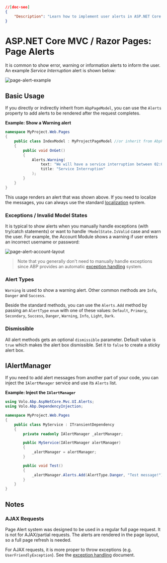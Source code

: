 ```json
//[doc-seo]
{
    "Description": "Learn how to implement user alerts in ASP.NET Core MVC/Razor Pages with ABP Framework for effective communication in your applications."
}
```

# ASP.NET Core MVC / Razor Pages: Page Alerts

It is common to show error, warning or information alerts to inform the user. An example *Service Interruption* alert is shown below:

![page-alert-example](../../../images/page-alert-example.png)

## Basic Usage

If you directly or indirectly inherit from `AbpPageModel`, you can use the `Alerts` property to add alerts to be rendered after the request completes.

**Example: Show a Warning alert**

```csharp
namespace MyProject.Web.Pages
{
    public class IndexModel : MyProjectPageModel //or inherit from AbpPageModel
    {
        public void OnGet()
        {
            Alerts.Warning(
                text: "We will have a service interruption between 02:00 AM and 04:00 AM at October 23, 2023!",
                title: "Service Interruption"
            );
        }
    }
}
```

This usage renders an alert that was shown above. If you need to localize the messages, you can always use the standard [localization](../../fundamentals/localization.md) system.

### Exceptions / Invalid Model States

It is typical to show alerts when you manually handle exceptions (with try/catch statements) or want to handle `!ModelState.IsValid` case and warn the user. For example, the Account Module shows a warning if user enters an incorrect username or password:

![page-alert-account-layout](../../../images/page-alert-account-layout.png)

> Note that you generally don't need to manually handle exceptions since ABP provides an automatic [exception handling](../../fundamentals/exception-handling.md) system.

### Alert Types

`Warning` is used to show a warning alert. Other common methods are `Info`, `Danger` and `Success`.

Beside the standard methods, you can use the `Alerts.Add` method by passing an `AlertType` `enum` with one of these values: `Default`, `Primary`, `Secondary`, `Success`, `Danger`, `Warning`, `Info`, `Light`, `Dark`.

### Dismissible

All alert methods gets an optional `dismissible` parameter. Default value is `true` which makes the alert box dismissible. Set it to `false` to create a sticky alert box.

## IAlertManager

If you need to add alert messages from another part of your code, you can inject the `IAlertManager` service and use its `Alerts` list.

**Example: Inject the `IAlertManager`** 

```csharp
using Volo.Abp.AspNetCore.Mvc.UI.Alerts;
using Volo.Abp.DependencyInjection;

namespace MyProject.Web.Pages
{
    public class MyService : ITransientDependency
    {
        private readonly IAlertManager _alertManager;

        public MyService(IAlertManager alertManager)
        {
            _alertManager = alertManager;
        }

        public void Test()
        {
            _alertManager.Alerts.Add(AlertType.Danger, "Test message!");
        }
    }
}
```

## Notes

### AJAX Requests

Page Alert system was designed to be used in a regular full page request. It is not for AJAX/partial requests. The alerts are rendered in the page layout, so a full page refresh is needed.

For AJAX requests, it is more proper to throw exceptions (e.g. `UserFriendlyException`). See the [exception handling](../../fundamentals/exception-handling.md) document.
